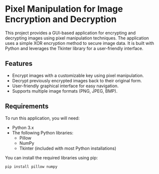 # Pixel Manipulation for Image Encryption and Decryption

This project provides a GUI-based application for encrypting and decrypting images using pixel manipulation techniques. The application uses a simple XOR encryption method to secure image data. It is built with Python and leverages the Tkinter library for a user-friendly interface.

## Features

- Encrypt images with a customizable key using pixel manipulation.
- Decrypt previously encrypted images back to their original form.
- User-friendly graphical interface for easy navigation.
- Supports multiple image formats (PNG, JPEG, BMP).

## Requirements

To run this application, you will need:

- Python 3.x
- The following Python libraries:
  - Pillow
  - NumPy
  - Tkinter (included with most Python installations)

You can install the required libraries using pip:

```bash
pip install pillow numpy

